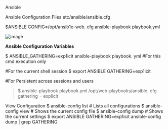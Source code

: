 Ansible

Ansible Configuration Files
etc/ansible/ansible.cfg

$ANSIBLE CONFIG=/opt/ansib1e-web. cfg ansible-playbook playbook.yml

![image](https://github.com/user-attachments/assets/c39d5cb1-02a5-4a1e-955b-daf6be245bc5)

**Ansible Configuration Variables**

$ ANSIBLE_GATHERING=exp1icit ansible-playbook playbook. yml #For this cmd execution only

#For the current shell session
$ export ANSIBLE GATHERING=exp1icit

#For Persistent across sessions and users
>$ ansible-playbook playbook.yml
/opt/web-playbooks/ansible. cfg
gathering = explicit

  <h>View Configuration</h2>
$ ansible-config list # Lists all configurations
$ ansible-config view # Shows the current config file
$ ansible-config dump # Shows the current settings
$ export ANSIBLE GATHERING=exp1icit
ansible-config dump | grep GATHERING

